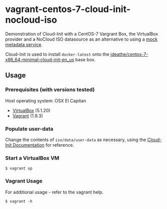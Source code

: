 # vagrant-centos-7-cloud-init-nocloud-iso

Demonstration of Cloud-Init with a CentOS-7 Vargrant Box, the VirtualBox provider and a NoCloud ISO datasource as an alternative to using a [mock metadata service](https://gist.github.com/jdeathe/e4e7943e48b23f48e16460630ac004a6).

Cloud-Init is used to install `docker-latest` onto the [jdeathe/centos-7-x86_64-minimal-cloud-init-en_us](https://atlas.hashicorp.com/jdeathe/boxes/centos-7-x86_64-minimal-cloud-init-en_us) base box.

## Usage

### Prerequisites (with versions tested)

Host operating system: OSX El Capitan

- [VirtualBox](https://www.virtualbox.org) (5.1.20)
- [Vagrant](https://www.vagrantup.com) (1.9.3)

### Populate user-data

Change the contents of `iso/data/user-data` as necessary, using the [Cloud-Init Documentation](https://cloudinit.readthedocs.io/en/latest/topics/examples.html) for reference.

### Start a VirtualBox VM

```
$ vagrant up
```

### Vagrant Usage

For additional usage - refer to the vagrant help.

```
$ vagrant -h
```
